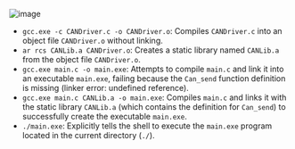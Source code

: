 ![image](https://github.com/user-attachments/assets/460fd07c-7d1a-48f3-98fc-b19c05cac256)

*   `gcc.exe -c CANDriver.c -o CANDriver.o`: Compiles `CANDriver.c` into an object file `CANDriver.o` without linking.
*   `ar rcs CANLib.a CANDriver.o`: Creates a static library named `CANLib.a` from the object file `CANDriver.o`.
*   `gcc.exe main.c -o main.exe`: Attempts to compile `main.c` and link it into an executable `main.exe`, failing because the `Can_send` function definition is missing (linker error: undefined reference).
*   `gcc.exe main.c CANLib.a -o main.exe`: Compiles `main.c` and links it with the static library `CANLib.a` (which contains the definition for `Can_send`) to successfully create the executable `main.exe`.
*   `./main.exe`: Explicitly tells the shell to execute the `main.exe` program located in the current directory (`./`).
